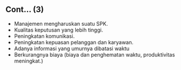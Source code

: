 ## Cont... (3)

<ul>
  <li class="fragment">
  Manajemen mengharuskan suatu SPK.
  </li>
  <li class="fragment">
  Kualitas keputusan yang lebih tinggi.
  </li>
  <li class="fragment">
  Peningkatan komunikasi.
  </li>
  <li class="fragment">
  Peningkatan kepuasan pelanggan dan karyawan.
  </li>
  <li class="fragment">
  Adanya informasi yang umurnya dibatasi waktu
  </li>
  <li class="fragment">
  Berkurangnya biaya (biaya dan penghematan waktu, produktivitas meningkat.)
  </li>
</ul>
